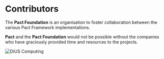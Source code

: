 # Contributors

The **Pact Foundation** is an organisation to foster collaboration between the various Pact Framework implementations.

**Pact** and the **Pact Foundation** would not be possible without the companies who have graciously provided time and resources to the projects.

![DiUS Computing](http://www.pact.io/media/dius_logo_colour.png)